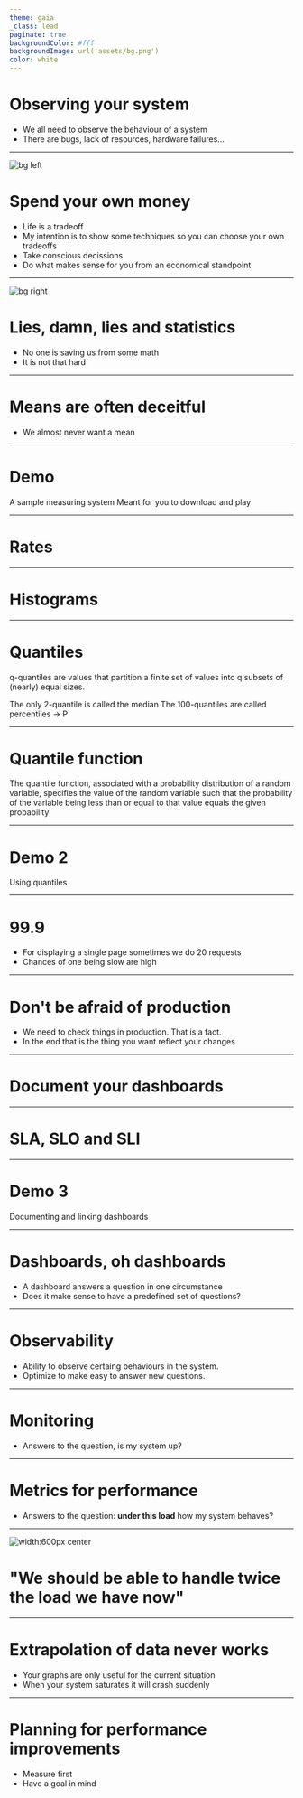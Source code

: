 ```yaml
---
theme: gaia
_class: lead
paginate: true
backgroundColor: #fff
backgroundImage: url('assets/bg.png')
color: white
---
```


# Observing your system

 - We all need to observe the behaviour of a system
 - There are bugs, lack of resources, hardware failures...

---
![bg left](./assets/money_burn.jpg)

# Spend your own money

 - Life is a tradeoff
 - My intention is to show some techniques so you can choose your own tradeoffs
 - Take conscious decissions
 - Do what makes sense for you from an economical standpoint

---

![bg right](./assets/mark_twain.jpg)
# Lies, damn, lies and statistics

 - No one is saving us from some math
 - It is not that hard

---

# Means are often deceitful

 - We almost never want a mean

---
<!-- _class: lead -->

# Demo

A sample measuring system
Meant for you to download and play

---

# Rates


---

# Histograms

---

# Quantiles

q-quantiles are values that partition a finite set of values into q subsets of (nearly) equal sizes.

The only 2-quantile is called the median
The 100-quantiles are called percentiles → P

---

# Quantile function

The quantile function, associated with a probability distribution of a random variable, specifies the value of the random variable such that the probability of the variable being less than or equal to that value equals the given probability

---
<!-- _class: lead -->

# Demo 2

Using quantiles

---

# 99.9

- For displaying a single page sometimes we do 20 requests
- Chances of one being slow are high

---
<!-- _class: lead -->

# Don't be afraid of production

- We need to check things in production. That is a fact.
- In the end that is the thing you want reflect your changes

---

# Document your dashboards

---

# SLA, SLO and SLI

---

# Demo 3 

Documenting and linking dashboards

---

# Dashboards, oh dashboards

- A dashboard answers a question in one circumstance
- Does it make sense to have a predefined set of questions?

---

# Observability

- Ability to observe certaing behaviours in the system.
- Optimize to make easy to answer new questions.

---

# Monitoring

- Answers to the question, is my system up?

---

# Metrics for performance

- Answers to the question: **under this load** how my system behaves?

---

<!-- backgroundColor: #000000 -->
![width:600px center](./assets/famous_last_words.jpg)

# "We should be able to handle twice the load we have now"

---

# Extrapolation of data never works

- Your graphs are only useful for the current situation
- When your system saturates it will crash suddenly

---

# Planning for performance improvements

- Measure first
- Have a goal in mind
